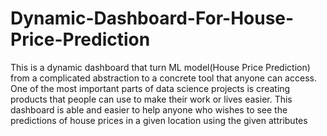 # Dynamic-Dashboard-For-House-Price-Prediction
This is a dynamic dashboard that turn ML model(House Price Prediction) from a complicated abstraction to a concrete tool that anyone can access. One of the most important parts of data science projects is creating products that people can use to make their work or lives easier. This dashboard is able and easier to help anyone who wishes to see the predictions of house prices in a given location using the given attributes 

